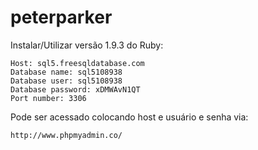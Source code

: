 # peterparker


Instalar/Utilizar versão 1.9.3 do Ruby:

    Host: sql5.freesqldatabase.com
    Database name: sql5108938
    Database user: sql5108938
    Database password: xDMWAvN1QT
    Port number: 3306
  
Pode ser acessado colocando host e usuário e senha via:

    http://www.phpmyadmin.co/

